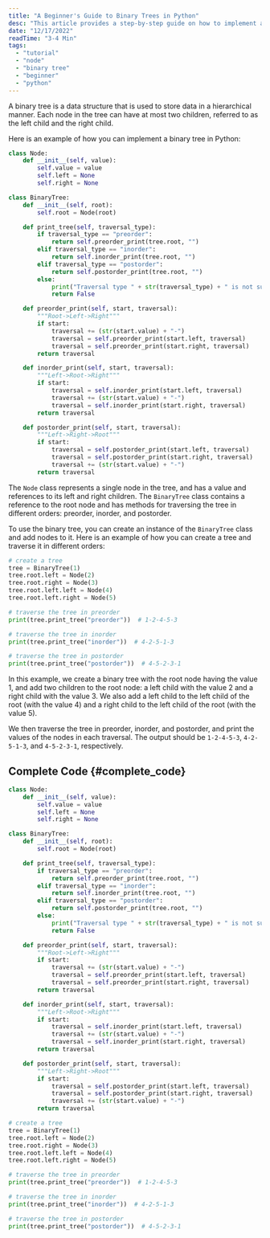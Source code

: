 ```yaml
---
title: "A Beginner's Guide to Binary Trees in Python"
desc: "This article provides a step-by-step guide on how to implement a binary tree in Python. It includes a Node class for representing individual nodes in the tree, as well as a BinaryTree class that contains methods for traversing the tree in different orders. The article also includes example code for creating a binary tree and traversing it in preorder, inorder, and postorder."
date: "12/17/2022"
readTime: "3-4 Min"
tags:
  - "tutorial"
  - "node"
  - "binary tree"
  - "beginner"
  - "python"
---
```


A binary tree is a data structure that is used to store data in a hierarchical manner. Each node in the tree can have at most two children, referred to as the left child and the right child.

Here is an example of how you can implement a binary tree in Python:

```py
class Node:
    def __init__(self, value):
        self.value = value
        self.left = None
        self.right = None

class BinaryTree:
    def __init__(self, root):
        self.root = Node(root)

    def print_tree(self, traversal_type):
        if traversal_type == "preorder":
            return self.preorder_print(tree.root, "")
        elif traversal_type == "inorder":
            return self.inorder_print(tree.root, "")
        elif traversal_type == "postorder":
            return self.postorder_print(tree.root, "")
        else:
            print("Traversal type " + str(traversal_type) + " is not supported.")
            return False

    def preorder_print(self, start, traversal):
        """Root->Left->Right"""
        if start:
            traversal += (str(start.value) + "-")
            traversal = self.preorder_print(start.left, traversal)
            traversal = self.preorder_print(start.right, traversal)
        return traversal

    def inorder_print(self, start, traversal):
        """Left->Root->Right"""
        if start:
            traversal = self.inorder_print(start.left, traversal)
            traversal += (str(start.value) + "-")
            traversal = self.inorder_print(start.right, traversal)
        return traversal

    def postorder_print(self, start, traversal):
        """Left->Right->Root"""
        if start:
            traversal = self.postorder_print(start.left, traversal)
            traversal = self.postorder_print(start.right, traversal)
            traversal += (str(start.value) + "-")
        return traversal
```

The `Node` class represents a single node in the tree, and has a value and references to its left and right children. The `BinaryTree` class contains a reference to the root node and has methods for traversing the tree in different orders: preorder, inorder, and postorder.

To use the binary tree, you can create an instance of the `BinaryTree` class and add nodes to it. Here is an example of how you can create a tree and traverse it in different orders:

```py
# create a tree
tree = BinaryTree(1)
tree.root.left = Node(2)
tree.root.right = Node(3)
tree.root.left.left = Node(4)
tree.root.left.right = Node(5)

# traverse the tree in preorder
print(tree.print_tree("preorder"))  # 1-2-4-5-3

# traverse the tree in inorder
print(tree.print_tree("inorder"))  # 4-2-5-1-3

# traverse the tree in postorder
print(tree.print_tree("postorder"))  # 4-5-2-3-1
```

In this example, we create a binary tree with the root node having the value 1, and add two children to the root node: a left child with the value 2 and a right child with the value 3. We also add a left child to the left child of the root (with the value 4) and a right child to the left child of the root (with the value 5).

We then traverse the tree in preorder, inorder, and postorder, and print the values of the nodes in each traversal. The output should be `1-2-4-5-3`, `4-2-5-1-3`, and `4-5-2-3-1`, respectively.

## Complete Code {#complete_code}

```py
class Node:
    def __init__(self, value):
        self.value = value
        self.left = None
        self.right = None

class BinaryTree:
    def __init__(self, root):
        self.root = Node(root)

    def print_tree(self, traversal_type):
        if traversal_type == "preorder":
            return self.preorder_print(tree.root, "")
        elif traversal_type == "inorder":
            return self.inorder_print(tree.root, "")
        elif traversal_type == "postorder":
            return self.postorder_print(tree.root, "")
        else:
            print("Traversal type " + str(traversal_type) + " is not supported.")
            return False

    def preorder_print(self, start, traversal):
        """Root->Left->Right"""
        if start:
            traversal += (str(start.value) + "-")
            traversal = self.preorder_print(start.left, traversal)
            traversal = self.preorder_print(start.right, traversal)
        return traversal

    def inorder_print(self, start, traversal):
        """Left->Root->Right"""
        if start:
            traversal = self.inorder_print(start.left, traversal)
            traversal += (str(start.value) + "-")
            traversal = self.inorder_print(start.right, traversal)
        return traversal

    def postorder_print(self, start, traversal):
        """Left->Right->Root"""
        if start:
            traversal = self.postorder_print(start.left, traversal)
            traversal = self.postorder_print(start.right, traversal)
            traversal += (str(start.value) + "-")
        return traversal

# create a tree
tree = BinaryTree(1)
tree.root.left = Node(2)
tree.root.right = Node(3)
tree.root.left.left = Node(4)
tree.root.left.right = Node(5)

# traverse the tree in preorder
print(tree.print_tree("preorder"))  # 1-2-4-5-3

# traverse the tree in inorder
print(tree.print_tree("inorder"))  # 4-2-5-1-3

# traverse the tree in postorder
print(tree.print_tree("postorder"))  # 4-5-2-3-1
```